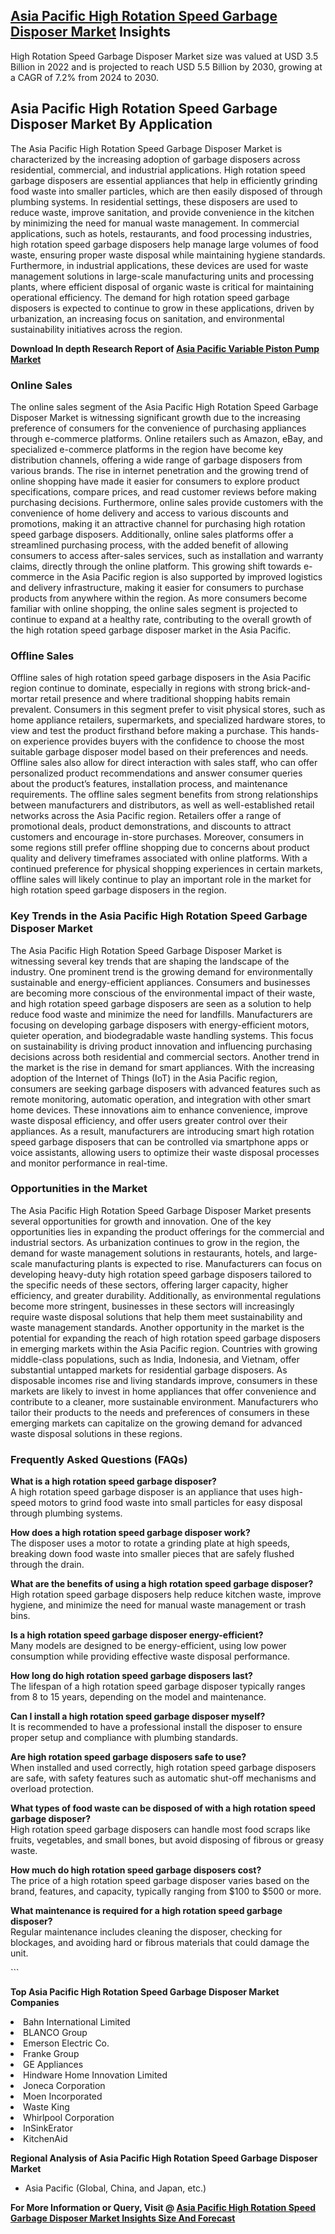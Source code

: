 <h2><a href="https://www.verifiedmarketreports.com/download-sample/?rid=509450&amp;utm_source=Github-Feb&amp;utm_medium=219" target="_blank">Asia Pacific High Rotation Speed Garbage Disposer Market</a> Insights</h2><p>High Rotation Speed Garbage Disposer Market size was valued at USD 3.5 Billion in 2022 and is projected to reach USD 5.5 Billion by 2030, growing at a CAGR of 7.2% from 2024 to 2030.</p><p><h2>Asia Pacific High Rotation Speed Garbage Disposer Market By Application</h2> <p>The Asia Pacific High Rotation Speed Garbage Disposer Market is characterized by the increasing adoption of garbage disposers across residential, commercial, and industrial applications. High rotation speed garbage disposers are essential appliances that help in efficiently grinding food waste into smaller particles, which are then easily disposed of through plumbing systems. In residential settings, these disposers are used to reduce waste, improve sanitation, and provide convenience in the kitchen by minimizing the need for manual waste management. In commercial applications, such as hotels, restaurants, and food processing industries, high rotation speed garbage disposers help manage large volumes of food waste, ensuring proper waste disposal while maintaining hygiene standards. Furthermore, in industrial applications, these devices are used for waste management solutions in large-scale manufacturing units and processing plants, where efficient disposal of organic waste is critical for maintaining operational efficiency. The demand for high rotation speed garbage disposers is expected to continue to grow in these applications, driven by urbanization, an increasing focus on sanitation, and environmental sustainability initiatives across the region. <p><strong>Download In depth Research Report of <a href="https://www.verifiedmarketreports.com/download-sample/?rid=236118&amp;utm_source=Pulse-Dec&amp;utm_medium=219" target="_blank">Asia Pacific Variable Piston Pump Market</a></strong></p></p> <h3>Online Sales</h3> <p>The online sales segment of the Asia Pacific High Rotation Speed Garbage Disposer Market is witnessing significant growth due to the increasing preference of consumers for the convenience of purchasing appliances through e-commerce platforms. Online retailers such as Amazon, eBay, and specialized e-commerce platforms in the region have become key distribution channels, offering a wide range of garbage disposers from various brands. The rise in internet penetration and the growing trend of online shopping have made it easier for consumers to explore product specifications, compare prices, and read customer reviews before making purchasing decisions. Furthermore, online sales provide customers with the convenience of home delivery and access to various discounts and promotions, making it an attractive channel for purchasing high rotation speed garbage disposers. Additionally, online sales platforms offer a streamlined purchasing process, with the added benefit of allowing consumers to access after-sales services, such as installation and warranty claims, directly through the online platform. This growing shift towards e-commerce in the Asia Pacific region is also supported by improved logistics and delivery infrastructure, making it easier for consumers to purchase products from anywhere within the region. As more consumers become familiar with online shopping, the online sales segment is projected to continue to expand at a healthy rate, contributing to the overall growth of the high rotation speed garbage disposer market in the Asia Pacific. <h3>Offline Sales</h3> <p>Offline sales of high rotation speed garbage disposers in the Asia Pacific region continue to dominate, especially in regions with strong brick-and-mortar retail presence and where traditional shopping habits remain prevalent. Consumers in this segment prefer to visit physical stores, such as home appliance retailers, supermarkets, and specialized hardware stores, to view and test the product firsthand before making a purchase. This hands-on experience provides buyers with the confidence to choose the most suitable garbage disposer model based on their preferences and needs. Offline sales also allow for direct interaction with sales staff, who can offer personalized product recommendations and answer consumer queries about the product’s features, installation process, and maintenance requirements. The offline sales segment benefits from strong relationships between manufacturers and distributors, as well as well-established retail networks across the Asia Pacific region. Retailers offer a range of promotional deals, product demonstrations, and discounts to attract customers and encourage in-store purchases. Moreover, consumers in some regions still prefer offline shopping due to concerns about product quality and delivery timeframes associated with online platforms. With a continued preference for physical shopping experiences in certain markets, offline sales will likely continue to play an important role in the market for high rotation speed garbage disposers in the region. <h3>Key Trends in the Asia Pacific High Rotation Speed Garbage Disposer Market</h3> <p>The Asia Pacific High Rotation Speed Garbage Disposer Market is witnessing several key trends that are shaping the landscape of the industry. One prominent trend is the growing demand for environmentally sustainable and energy-efficient appliances. Consumers and businesses are becoming more conscious of the environmental impact of their waste, and high rotation speed garbage disposers are seen as a solution to help reduce food waste and minimize the need for landfills. Manufacturers are focusing on developing garbage disposers with energy-efficient motors, quieter operation, and biodegradable waste handling systems. This focus on sustainability is driving product innovation and influencing purchasing decisions across both residential and commercial sectors. Another trend in the market is the rise in demand for smart appliances. With the increasing adoption of the Internet of Things (IoT) in the Asia Pacific region, consumers are seeking garbage disposers with advanced features such as remote monitoring, automatic operation, and integration with other smart home devices. These innovations aim to enhance convenience, improve waste disposal efficiency, and offer users greater control over their appliances. As a result, manufacturers are introducing smart high rotation speed garbage disposers that can be controlled via smartphone apps or voice assistants, allowing users to optimize their waste disposal processes and monitor performance in real-time. <h3>Opportunities in the Market</h3> <p>The Asia Pacific High Rotation Speed Garbage Disposer Market presents several opportunities for growth and innovation. One of the key opportunities lies in expanding the product offerings for the commercial and industrial sectors. As urbanization continues to grow in the region, the demand for waste management solutions in restaurants, hotels, and large-scale manufacturing plants is expected to rise. Manufacturers can focus on developing heavy-duty high rotation speed garbage disposers tailored to the specific needs of these sectors, offering larger capacity, higher efficiency, and greater durability. Additionally, as environmental regulations become more stringent, businesses in these sectors will increasingly require waste disposal solutions that help them meet sustainability and waste management standards. Another opportunity in the market is the potential for expanding the reach of high rotation speed garbage disposers in emerging markets within the Asia Pacific region. Countries with growing middle-class populations, such as India, Indonesia, and Vietnam, offer substantial untapped markets for residential garbage disposers. As disposable incomes rise and living standards improve, consumers in these markets are likely to invest in home appliances that offer convenience and contribute to a cleaner, more sustainable environment. Manufacturers who tailor their products to the needs and preferences of consumers in these emerging markets can capitalize on the growing demand for advanced waste disposal solutions in these regions. <h3>Frequently Asked Questions (FAQs)</h3> <p><strong>What is a high rotation speed garbage disposer?</strong><br>A high rotation speed garbage disposer is an appliance that uses high-speed motors to grind food waste into small particles for easy disposal through plumbing systems.</p> <p><strong>How does a high rotation speed garbage disposer work?</strong><br>The disposer uses a motor to rotate a grinding plate at high speeds, breaking down food waste into smaller pieces that are safely flushed through the drain.</p> <p><strong>What are the benefits of using a high rotation speed garbage disposer?</strong><br>High rotation speed garbage disposers help reduce kitchen waste, improve hygiene, and minimize the need for manual waste management or trash bins.</p> <p><strong>Is a high rotation speed garbage disposer energy-efficient?</strong><br>Many models are designed to be energy-efficient, using low power consumption while providing effective waste disposal performance.</p> <p><strong>How long do high rotation speed garbage disposers last?</strong><br>The lifespan of a high rotation speed garbage disposer typically ranges from 8 to 15 years, depending on the model and maintenance.</p> <p><strong>Can I install a high rotation speed garbage disposer myself?</strong><br>It is recommended to have a professional install the disposer to ensure proper setup and compliance with plumbing standards.</p> <p><strong>Are high rotation speed garbage disposers safe to use?</strong><br>When installed and used correctly, high rotation speed garbage disposers are safe, with safety features such as automatic shut-off mechanisms and overload protection.</p> <p><strong>What types of food waste can be disposed of with a high rotation speed garbage disposer?</strong><br>High rotation speed garbage disposers can handle most food scraps like fruits, vegetables, and small bones, but avoid disposing of fibrous or greasy waste.</p> <p><strong>How much do high rotation speed garbage disposers cost?</strong><br>The price of a high rotation speed garbage disposer varies based on the brand, features, and capacity, typically ranging from $100 to $500 or more.</p> <p><strong>What maintenance is required for a high rotation speed garbage disposer?</strong><br>Regular maintenance includes cleaning the disposer, checking for blockages, and avoiding hard or fibrous materials that could damage the unit.</p> ```</p><p><strong>Top Asia Pacific High Rotation Speed Garbage Disposer Market Companies</strong></p><div data-test-id=""><p><li>Bahn International Limited</li><li> BLANCO Group</li><li> Emerson Electric Co.</li><li> Franke Group</li><li> GE Appliances</li><li> Hindware Home Innovation Limited</li><li> Joneca Corporation</li><li> Moen Incorporated</li><li> Waste King</li><li> Whirlpool Corporation</li><li> InSinkErator</li><li> KitchenAid</li></p><div><strong>Regional Analysis of&nbsp;Asia Pacific High Rotation Speed Garbage Disposer Market</strong></div><ul><li dir="ltr"><p dir="ltr">Asia Pacific (Global, China, and Japan, etc.)</p></li></ul><p><strong>For More Information or Query, Visit @&nbsp;</strong><strong><a href="https://www.verifiedmarketreports.com/product/high-rotation-speed-garbage-disposer-market/?utm_source=Github-Feb&amp;utm_medium=219" target="_blank">Asia Pacific High Rotation Speed Garbage Disposer Market Insights Size And Forecast</a></strong></p></div><h2>&nbsp;</h2><div data-test-id="">&nbsp;</div>
